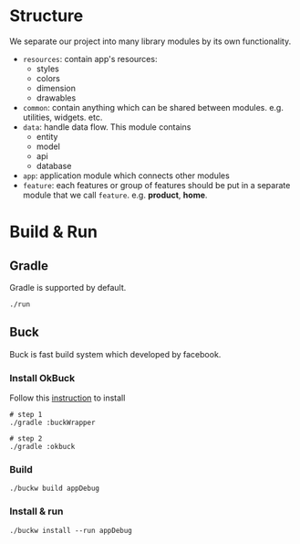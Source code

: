 # Structure
We separate our project into many library modules by its own functionality.

- `resources`: contain app's resources:
  - styles
  - colors
  - dimension
  - drawables
- `common`: contain anything which can be shared between modules. e.g. utilities, widgets. etc.
- `data`: handle data flow. This module contains 
  - entity
  - model
  - api
  - database
- `app`: application module which connects other modules
- `feature`: each features or group of features should be put in a separate module that we call `feature`. e.g. **product**, **home**.

# Build & Run
## Gradle
Gradle is supported by default.
~~~shell
./run
~~~

## Buck
Buck is fast build system which developed by facebook.

### Install OkBuck
Follow this [instruction](https://github.com/uber/okbuck#installation) to install

~~~shell
# step 1
./gradle :buckWrapper

# step 2
./gradle :okbuck
~~~

### Build
~~~shell
./buckw build appDebug
~~~

### Install & run
~~~shell
./buckw install --run appDebug
~~~